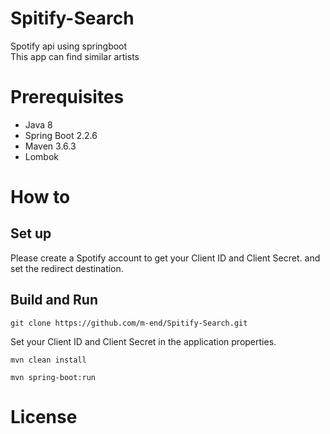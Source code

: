 # Spitify-Search
Spotify api using springboot  
This app can find similar artists

# Prerequisites
- Java 8  
- Spring Boot 2.2.6  
- Maven 3.6.3  
- Lombok

# How to  
## Set up  
Please create a Spotify account to get your Client ID and Client Secret. and set the redirect destination.  

## Build and Run  
```git clone https://github.com/m-end/Spitify-Search.git```  

Set your Client ID and Client Secret in the application properties.  

```mvn clean install```  

```mvn spring-boot:run```

# License

